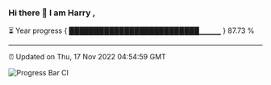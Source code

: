 ### Hi there 👋 I am Harry , 

⏳ Year progress { ██████████████████████████▁▁▁▁ } 87.73 %

---

⏰ Updated on Thu, 17 Nov 2022 04:54:59 GMT

![Progress Bar CI](https://github.com/duykhang68/duykhang68/workflows/Progress%20Bar%20CI/badge.svg)

